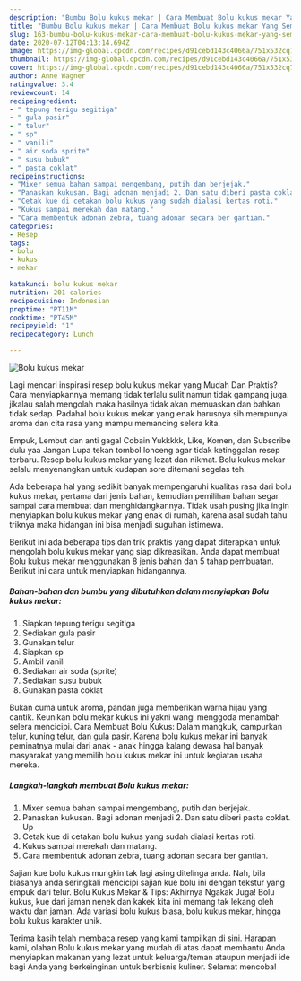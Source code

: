 ```yaml
---
description: "Bumbu Bolu kukus mekar | Cara Membuat Bolu kukus mekar Yang Sempurna"
title: "Bumbu Bolu kukus mekar | Cara Membuat Bolu kukus mekar Yang Sempurna"
slug: 163-bumbu-bolu-kukus-mekar-cara-membuat-bolu-kukus-mekar-yang-sempurna
date: 2020-07-12T04:13:14.694Z
image: https://img-global.cpcdn.com/recipes/d91cebd143c4066a/751x532cq70/bolu-kukus-mekar-foto-resep-utama.jpg
thumbnail: https://img-global.cpcdn.com/recipes/d91cebd143c4066a/751x532cq70/bolu-kukus-mekar-foto-resep-utama.jpg
cover: https://img-global.cpcdn.com/recipes/d91cebd143c4066a/751x532cq70/bolu-kukus-mekar-foto-resep-utama.jpg
author: Anne Wagner
ratingvalue: 3.4
reviewcount: 14
recipeingredient:
- " tepung terigu segitiga"
- " gula pasir"
- " telur"
- " sp"
- " vanili"
- " air soda sprite"
- " susu bubuk"
- " pasta coklat"
recipeinstructions:
- "Mixer semua bahan sampai mengembang, putih dan berjejak."
- "Panaskan kukusan. Bagi adonan menjadi 2. Dan satu diberi pasta coklat. Up"
- "Cetak kue di cetakan bolu kukus yang sudah dialasi kertas roti."
- "Kukus sampai merekah dan matang."
- "Cara membentuk adonan zebra, tuang adonan secara ber gantian."
categories:
- Resep
tags:
- bolu
- kukus
- mekar

katakunci: bolu kukus mekar 
nutrition: 201 calories
recipecuisine: Indonesian
preptime: "PT11M"
cooktime: "PT45M"
recipeyield: "1"
recipecategory: Lunch

---
```



![Bolu kukus mekar](https://img-global.cpcdn.com/recipes/d91cebd143c4066a/751x532cq70/bolu-kukus-mekar-foto-resep-utama.jpg)

Lagi mencari inspirasi resep bolu kukus mekar yang Mudah Dan Praktis? Cara menyiapkannya memang tidak terlalu sulit namun tidak gampang juga. jikalau salah mengolah maka hasilnya tidak akan memuaskan dan bahkan tidak sedap. Padahal bolu kukus mekar yang enak harusnya sih mempunyai aroma dan cita rasa yang mampu memancing selera kita.

Empuk, Lembut dan anti gagal Cobain Yukkkkk, Like, Komen, dan Subscribe dulu yaa Jangan Lupa tekan tombol lonceng agar tidak ketinggalan resep terbaru. Resep bolu kukus mekar yang lezat dan nikmat. Bolu kukus mekar selalu menyenangkan untuk kudapan sore ditemani segelas teh.

Ada beberapa hal yang sedikit banyak mempengaruhi kualitas rasa dari bolu kukus mekar, pertama dari jenis bahan, kemudian pemilihan bahan segar sampai cara membuat dan menghidangkannya. Tidak usah pusing jika ingin menyiapkan bolu kukus mekar yang enak di rumah, karena asal sudah tahu triknya maka hidangan ini bisa menjadi suguhan istimewa.


Berikut ini ada beberapa tips dan trik praktis yang dapat diterapkan untuk mengolah bolu kukus mekar yang siap dikreasikan. Anda dapat membuat Bolu kukus mekar menggunakan 8 jenis bahan dan 5 tahap pembuatan. Berikut ini cara untuk menyiapkan hidangannya.

<!--inarticleads1-->

##### Bahan-bahan dan bumbu yang dibutuhkan dalam menyiapkan Bolu kukus mekar:

1. Siapkan  tepung terigu segitiga
1. Sediakan  gula pasir
1. Gunakan  telur
1. Siapkan  sp
1. Ambil  vanili
1. Sediakan  air soda (sprite)
1. Sediakan  susu bubuk
1. Gunakan  pasta coklat


Bukan cuma untuk aroma, pandan juga memberikan warna hijau yang cantik. Keunikan bolu mekar kukus ini yakni wangi menggoda menambah selera mencicipi. Cara Membuat Bolu Kukus: Dalam mangkuk, campurkan telur, kuning telur, dan gula pasir. Karena bolu kukus mekar ini banyak peminatnya mulai dari anak - anak hingga kalang dewasa hal banyak masyarakat yang memilih bolu kukus mekar ini untuk kegiatan usaha mereka. 

<!--inarticleads2-->

##### Langkah-langkah membuat Bolu kukus mekar:

1. Mixer semua bahan sampai mengembang, putih dan berjejak.
1. Panaskan kukusan. Bagi adonan menjadi 2. Dan satu diberi pasta coklat. Up
1. Cetak kue di cetakan bolu kukus yang sudah dialasi kertas roti.
1. Kukus sampai merekah dan matang.
1. Cara membentuk adonan zebra, tuang adonan secara ber gantian.


Sajian kue bolu kukus mungkin tak lagi asing ditelinga anda. Nah, bila biasanya anda seringkali mencicipi sajian kue bolu ini dengan tekstur yang empuk dari telur. Bolu Kukus Mekar &amp; Tips: Akhirnya Ngakak Juga! Bolu kukus, kue dari jaman nenek dan kakek kita ini memang tak lekang oleh waktu dan jaman. Ada variasi bolu kukus biasa, bolu kukus mekar, hingga bolu kukus karakter unik. 

Terima kasih telah membaca resep yang kami tampilkan di sini. Harapan kami, olahan Bolu kukus mekar yang mudah di atas dapat membantu Anda menyiapkan makanan yang lezat untuk keluarga/teman ataupun menjadi ide bagi Anda yang berkeinginan untuk berbisnis kuliner. Selamat mencoba!
